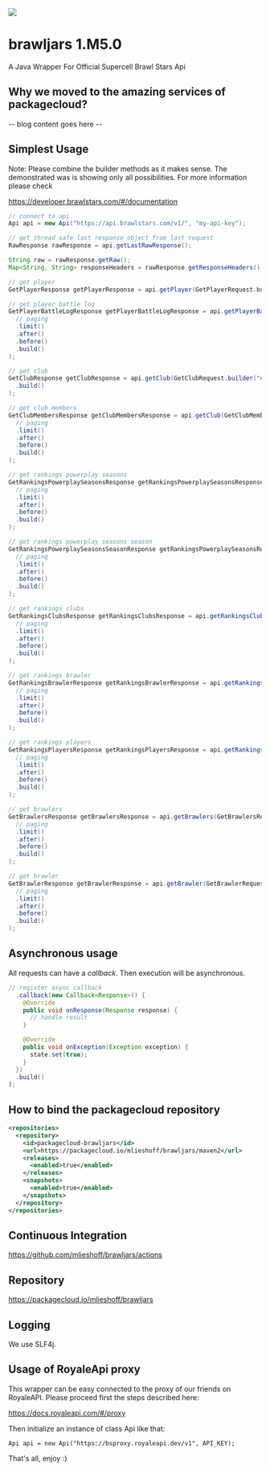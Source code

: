 [![](https://img.shields.io/badge/java-packagecloud.io-844fec.svg)](https://packagecloud.io/)


# brawljars 1.M5.0
A Java Wrapper For Official Supercell Brawl Stars Api 

## Why we moved to the amazing services of packagecloud?

-- blog content goes here --

## Simplest Usage ##

Note: Please combine the builder methods as it makes sense. The demonstrated was is showing only all possibilities. 
For more information please check 

https://developer.brawlstars.com/#/documentation

```java
// connect to api
Api api = new Api("https://api.brawlstars.com/v1/", "my-api-key");
```

```java
// get thread safe last response object from last request 
RawResponse rawResponse = api.getLastRawResponse();

String raw = rawResponse.getRaw();
Map<String, String> responseHeaders = rawResponse.getResponseHeaders();
```

```java
// get player
GetPlayerResponse getPlayerResponse = api.getPlayer(GetPlayerRequest.builder("#28UP80RRY").build());
```

```java
// get player battle log
GetPlayerBattleLogResponse getPlayerBattleLogResponse = api.getPlayerBattleLog(GetPlayerBattleLogRequest.builder("#28UP80RRY")
  // paging
  .limit()
  .after()
  .before()
  .build()
);
```

```java
// get club
GetClubResponse getClubResponse = api.getClub(GetClubRequest.builder("#L99U2L2")
  .build()
);
```

```java
// get club members
GetClubMembersResponse getClubMembersResponse = api.getClub(GetClubMembersRequest.builder("#L99U2L2")
  // paging
  .limit()
  .after()
  .before()
  .build()
);
```

```java
// get rankings powerplay seasons
GetRankingsPowerplaySeasonsResponse getRankingsPowerplaySeasonsResponse = api.getRankingsPowerplaySeasons(GetRankingsPowerplaySeasonsRequest.builder("DE")
  // paging
  .limit()
  .after()
  .before()
  .build()
);
```

```java
// get rankings powerplay seasons season
GetRankingsPowerplaySeasonsSeasonResponse getRankingsPowerplaySeasonsResponse = api.getRankingsPowerplaySeasonsSeason(GetRankingsPowerplaySeasonsSeasonRequest.builder("DE", "42")
  // paging
  .limit()
  .after()
  .before()
  .build()
);
```

```java
// get rankings clubs
GetRankingsClubsResponse getRankingsClubsResponse = api.getRankingsClubs(GetRankingsClubsRequest.builder("DE")
  // paging
  .limit()
  .after()
  .before()
  .build()
);
```

```java
// get rankings brawler
GetRankingsBrawlerResponse getRankingsBrawlerResponse = api.getRankingsBrawler(GetRankingsBrawlerRequest.builder("DE", "16000000")
  // paging
  .limit()
  .after()
  .before()
  .build()
);
```

```java
// get rankings players
GetRankingsPlayersResponse getRankingsPlayersResponse = api.getRankingsPlayers(GetRankingsPlayersRequest.builder("DE")
  // paging
  .limit()
  .after()
  .before()
  .build()
);
```

```java
// get brawlers
GetBrawlersResponse getBrawlersResponse = api.getBrawlers(GetBrawlersRequest.builder()
  // paging
  .limit()
  .after()
  .before()
  .build()
);
```

```java
// get brawler
GetBrawlerResponse getBrawlerResponse = api.getBrawler(GetBrawlerRequest.builder("16000000")
  // paging
  .limit()
  .after()
  .before()
  .build()
);
```

## Asynchronous usage

All requests can have a *callback*. Then execution will be asynchronous.

```java
// register async callback
  .callback(new Callback<Response>() {
    @Override
    public void onResponse(Response response) {
      // handle result
    }

    @Override
    public void onException(Exception exception) {
      state.set(true);
    }
  })
  .build()
);
```

## How to bind the packagecloud repository ##

```xml
<repositories>
  <repository>
    <id>packagecloud-brawljars</id>
    <url>https://packagecloud.io/mlieshoff/brawljars/maven2</url>
    <releases>
      <enabled>true</enabled>
    </releases>
    <snapshots>
      <enabled>true</enabled>
    </snapshots>
  </repository>
</repositories>
```

## Continuous Integration ##

https://github.com/mlieshoff/brawljars/actions

## Repository ##

https://packagecloud.io/mlieshoff/brawljars

## Logging ##

We use SLF4j.

## Usage of RoyaleApi proxy ##

This wrapper can be easy connected to the proxy of our friends on RoyaleAPI. Please proceed first the steps described here:

https://docs.royaleapi.com/#/proxy

Then initialize an instance of class Api like that:

```
Api api = new Api("https://bsproxy.royaleapi.dev/v1", API_KEY);
```

That's all, enjoy :)
